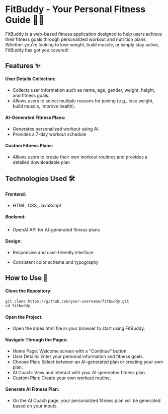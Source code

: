 # FitBuddy - Your Personal Fitness Guide 🏋️‍♂️
FitBuddy is a web-based fitness application designed to help users achieve their fitness goals through personalized workout and nutrition plans. Whether you're looking to lose weight, build muscle, or simply stay active, FitBuddy has got you covered!

## Features ✨
#### User Details Collection:

- Collects user information such as name, age, gender, weight, height, and fitness goals.
- Allows users to select multiple reasons for joining (e.g., lose weight, build muscle, improve health).

#### AI-Generated Fitness Plans:

- Generates personalized workout using AI.
- Provides a 7-day workout schedule

#### Custom Fitness Plans:

- Allows users to create their own workout routines and provides a detailed downloadable plan


## Technologies Used 🛠️
#### Frontend:

- HTML, CSS, JavaScript


##### Backend:

- OpenAI API for AI-generated fitness plans

#### Design:

- Responsive and user-friendly interface

- Consistent color scheme and typography

## How to Use 🚀
#### Clone the Repository:
```
git clone https://github.com/your-username/fitbuddy.git
cd fitbuddy
```

#### Open the Project:

- Open the index.html file in your browser to start using FitBuddy.

#### Navigate Through the Pages:

- Home Page: Welcome screen with a "Continue" button.
- User Details: Enter your personal information and fitness goals.
- Choose Plan: Select between an AI-generated plan or creating your own plan.
- AI Coach: View and interact with your AI-generated fitness plan.
- Custom Plan: Create your own workout routine.

#### Generate AI Fitness Plan:
- On the AI Coach page, your personalized fitness plan will be generated based on your inputs.
